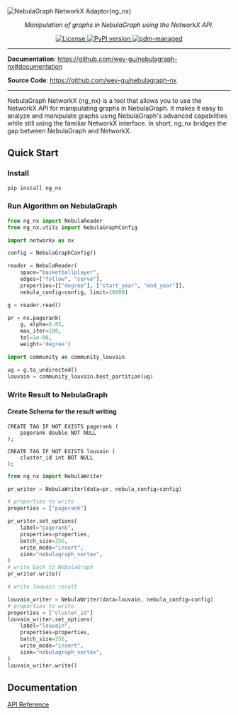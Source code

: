 <img alt="NebulaGraph NetworkX Adaptor(ng_nx)" src="https://user-images.githubusercontent.com/1651790/227207918-7c023215-b7cf-4aa5-b734-bc50411dab77.png">

<p align="center">
    <em>Manipulation of graphs in NebulaGraph using the NetworkX API.</em>
</p>

<p align="center">
<a href="LICENSE" target="_blank">
    <img src="https://img.shields.io/badge/License-Apache_2.0-blue.svg" alt="License">
</a>

<a href="https://badge.fury.io/py/ng_nx" target="_blank">
    <img src="https://badge.fury.io/py/ng_nx.svg" alt="PyPI version">
</a>

<a href="https://pdm.fming.dev" target="_blank">
    <img src="https://img.shields.io/badge/pdm-managed-blueviolet" alt="pdm-managed">
</a>

<!-- <a href="https://github.com/wey-gu/nebulagraph-nx/actions/workflows/ci.yml">
  <img src="https://github.com/wey-gu/nebulagraph-nx/actions/workflows/ci.yml/badge.svg" alt="Tests">
</a> -->

</p>

---

**Documentation**: <a href="https://github.com/wey-gu/nebulagraph-nx#documentation" target="_blank">https://github.com/wey-gu/nebulagraph-nx#documentation</a>

**Source Code**: <a href="https://github.com/wey-gu/nebulagraph-nx" target="_blank">https://github.com/wey-gu/nebulagraph-nx</a>

---

NebulaGraph NetworkX (ng_nx) is a tool that allows you to use the NetworkX API for manipulating graphs in NebulaGraph. It makes it easy to analyze and manipulate graphs using NebulaGraph's advanced capabilities while still using the familiar NetworkX interface. In short, ng_nx bridges the gap between NebulaGraph and NetworkX.

## Quick Start

### Install

```bash
pip install ng_nx
```

### Run Algorithm on NebulaGraph

```python
from ng_nx import NebulaReader
from ng_nx.utils import NebulaGraphConfig

import networkx as nx

config = NebulaGraphConfig()

reader = NebulaReader(
    space="basketballplayer",
    edges=["follow", "serve"],
    properties=[["degree"], ["start_year", "end_year"]],
    nebula_config=config, limit=10000)

g = reader.read()

pr = nx.pagerank(
    g, alpha=0.85,
    max_iter=100,
    tol=1e-06,
    weight='degree')

import community as community_louvain

ug = g.to_undirected()
louvain = community_louvain.best_partition(ug)
```

### Write Result to NebulaGraph

#### Create Schema for the result writing

```ngql
CREATE TAG IF NOT EXISTS pagerank (
    pagerank double NOT NULL
);

CREATE TAG IF NOT EXISTS louvain (
    cluster_id int NOT NULL
);
```

```python
from ng_nx import NebulaWriter

pr_writer = NebulaWriter(data=pr, nebula_config=config)

# properties to write
properties = ["pagerank"]

pr_writer.set_options(
    label="pagerank",
    properties=properties,
    batch_size=256,
    write_mode="insert",
    sink="nebulagraph_vertex",
)
# write back to NebulaGraph
pr_writer.write()

# write louvain result

louvain_writer = NebulaWriter(data=louvain, nebula_config=config)
# properties to write
properties = ["cluster_id"]
louvain_writer.set_options(
    label="louvain",
    properties=properties,
    batch_size=256,
    write_mode="insert",
    sink="nebulagraph_vertex",
)
louvain_writer.write()
```


## Documentation

[API Reference](https://github.com/wey-gu/nebulagraph-nx/blob/main/docs/API.md)